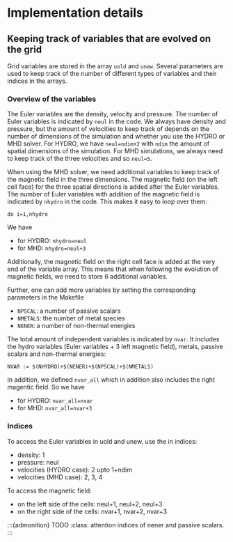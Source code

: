 # Implementation details

## Keeping track of variables that are evolved on the grid

Grid variables are stored in the array `uold` and `unew`.
Several parameters are used to keep track of the number of different types of variables and their indices in the arrays.

### Overview of the variables

The Euler variables are the density, velocity and pressure.
The number of Euler variables is indicated by `neul` in the code.
We always have density and pressure, but the amount of velocities to keep track of depends on the number of dimensions of the simulation
and whether you use the HYDRO or MHD solver.
For HYDRO, we have `neul=ndim+2` with `ndim` the amount of spatial dimensions of the simulation.
For MHD simulations, we always need to keep track of the three velocities and so `neul=5`.

When using the MHD solver, we need additional variables to keep track of the magnetic field in the three dimensions.
The magnetic field (on the left cell face) for the three spatial directions is added after the Euler variables.
The number of Euler variables with addition of the magnetic field is indicated by `nhydro` in the code.
This makes it easy to loop over them:
```
do i=1,nhydro
```
We have
- for HYDRO: `nhydro=neul`
- for MHD: `nhydro=neul+3`

Additionally, the magnetic field on the right cell face is added at the very end of the variable array.
This means that when following the evolution of magnetic fields, we need to store 6 additional variables.

Further, one can add more variables by setting the corresponding parameters in the Makefile
- `NPSCAL`: a number of passive scalars
- `NMETALS`: the number of metal species
- `NENER`: a number of non-thermal energies

The total amount of independent variables is indicated by `nvar`. It includes the hydro variables (Euler variables + 3 left magnetic field), metals, passive scalars and non-thermal energies:
```
NVAR := $(NHYDRO)+$(NENER)+$(NPSCAL)+$(NMETALS)
```
In addition, we defined `nvar_all` which in addition also includes the right magentic field.
So we have
- for HYDRO: `nvar_all=nvar`
- for MHD: `nvar_all=nvar+3`

### Indices
To access the Euler variables in uold and unew, use the in indices:
- density: 1
- pressure: neul
- velocities (HYDRO case): 2 upto 1+ndim
- velocities (MHD case): 2, 3, 4

To access the magnetic field:
- on the left side of the cells: neul+1, neul+2, neul+3
- on the right side of the cells: nvar+1, nvar+2, nvar+3


:::{admonition} TODO
:class: attention
indices of nener and passive scalars.
:::
